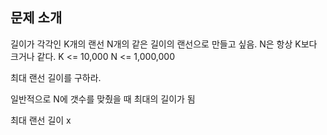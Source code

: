 ## 문제 소개

길이가 각각인 K개의 랜선
N개의 같은 길이의 랜선으로 만들고 싶음.
N은 항상 K보다 크거나 같다.
K <= 10,000
N <= 1,000,000

최대 랜선 길이를 구하라.

일반적으로 N에 갯수를 맞췄을 때 최대의 길이가 됨

최대 랜선 길이 x
